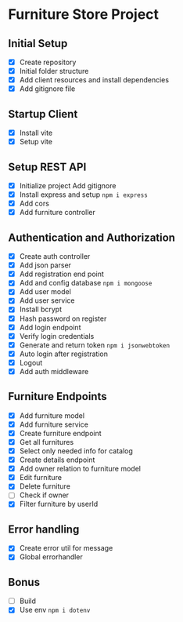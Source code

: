 # Furniture Store Project

## Initial Setup
- [x] Create repository
- [x] Initial folder structure
- [x] Add client resources and install dependencies 
- [x] Add gitignore file

## Startup Client
- [x] Install vite
- [x] Setup vite

## Setup REST API
- [x] Initialize project Add gitignore
- [x] Install express and setup `npm i express`
- [x] Add cors
- [x] Add furniture controller

## Authentication and Authorization
- [x] Create auth controller
- [x] Add json parser   
- [x] Add registration end point
- [x] Add and config database `npm i mongoose`
- [x] Add user model
- [x] Add user service
- [x] Install bcrypt
- [x] Hash password on register
- [x] Add login endpoint
- [x] Verify login credentials
- [x] Generate and return token `npm i jsonwebtoken`
- [x] Auto login after registration
- [x] Logout
- [x] Add auth middleware

## Furniture Endpoints
- [x] Add furniture model
- [x] Add furniture service
- [x] Create furniture endpoint
- [x] Get all furnitures
- [x] Select only needed info for catalog
- [x] Create details endpoint
- [x] Add owner relation to furniture model
- [x] Edit furniture
- [x] Delete furniture
- [ ] Check if owner
- [x] Filter furniture by userId

## Error handling
- [x] Create error util for message
- [x] Global errorhandler

## Bonus
- [ ] Build
- [x] Use env `npm i dotenv`